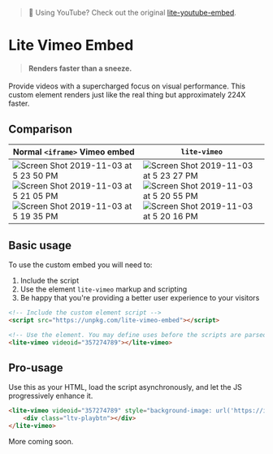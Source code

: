 > 🙋 Using YouTube? Check out the original [lite-youtube-embed](https://github.com/paulirish/lite-youtube-embed).

# Lite Vimeo Embed

> #### Renders faster than a sneeze.

Provide videos with a supercharged focus on visual performance.
This custom element renders just like the real thing but approximately 224X faster.

## Comparison

| Normal `<iframe>` Vimeo embed |  `lite-vimeo` |
|---|---|
|  ![Screen Shot 2019-11-03 at 5 23 50 PM](https://user-images.githubusercontent.com/39191/68095560-5c930d00-fe5f-11e9-8104-e73e77a21287.png)   ![Screen Shot 2019-11-03 at 5 21 05 PM](https://user-images.githubusercontent.com/39191/68095562-5d2ba380-fe5f-11e9-8b5f-18f451b0716d.png)  ![Screen Shot 2019-11-03 at 5 19 35 PM](https://user-images.githubusercontent.com/39191/68095565-5d2ba380-fe5f-11e9-835d-85d37df71f52.png)  | ![Screen Shot 2019-11-03 at 5 23 27 PM](https://user-images.githubusercontent.com/39191/68095561-5d2ba380-fe5f-11e9-9393-e2206a64c8bf.png) ![Screen Shot 2019-11-03 at 5 20 55 PM](https://user-images.githubusercontent.com/39191/68095563-5d2ba380-fe5f-11e9-8f9a-f5c4a774cd56.png)  ![Screen Shot 2019-11-03 at 5 20 16 PM](https://user-images.githubusercontent.com/39191/68095564-5d2ba380-fe5f-11e9-908f-7e12eab8b2ad.png) |

## Basic usage

To use the custom embed you will need to:

1. Include the script
1. Use the element `lite-vimeo` markup and scripting
1. Be happy that you're providing a better user experience to your visitors

```html
<!-- Include the custom element script -->
<script src="https://unpkg.com/lite-vimeo-embed"></script>

<!-- Use the element. You may define uses before the scripts are parsed and executed. -->
<lite-vimeo videoid="357274789"></lite-vimeo>
```

## Pro-usage

Use this as your HTML, load the script asynchronously, and let the JS progressively enhance it.

```html
<lite-vimeo videoid="357274789" style="background-image: url('https://i.vimeocdn.com/video/810965406.webp?mw=1600&mh=900&q=70');">
	<div class="ltv-playbtn"></div>
</lite-vimeo>
```

More coming soon.
